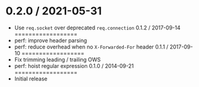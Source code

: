 0.2.0 / 2021-05-31
==================
  * Use `req.socket` over deprecated `req.connection`
0.1.2 / 2017-09-14
==================
  * perf: improve header parsing
  * perf: reduce overhead when no `X-Forwarded-For` header
0.1.1 / 2017-09-10
==================
  * Fix trimming leading / trailing OWS
  * perf: hoist regular expression
0.1.0 / 2014-09-21
==================
  * Initial release
